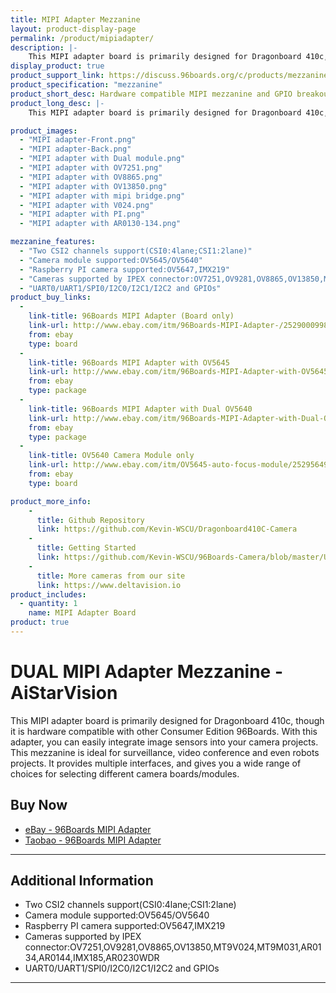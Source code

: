 ```yaml
---
title: MIPI Adapter Mezzanine
layout: product-display-page
permalink: /product/mipiadapter/
description: |-
    This MIPI adapter board is primarily designed for Dragonboard 410c, though it is hardware compatible with other Consumer Edition 96Boards. With this adapter, you can easily integrate image sensors into your camera projects. This mezzanine is ideal for surveillance, video conference and even robots projects. It provides multiple interfaces, and gives you a wide range of choices for selecting different camera boards/modules.
display_product: true
product_support_link: https://discuss.96boards.org/c/products/mezzanine
product_specification: "mezzanine"
product_short_desc: Hardware compatible MIPI mezzanine and GPIO breakout for 96Boards
product_long_desc: |-
    This MIPI adapter board is primarily designed for Dragonboard 410c, though it is hardware compatible with other Consumer Edition 96Boards. With this adapter, you can easily  integrate image sensors into your camera projects. This mezzanine is ideal for surveillance, video conference and even robots projects. It provides multiple interfaces, and gives you a wide range of choices for selecting different camera boards/modules.

product_images:
  - "MIPI adapter-Front.png"
  - "MIPI adapter-Back.png"
  - "MIPI adapter with Dual module.png"
  - "MIPI adapter with OV7251.png"
  - "MIPI adapter with OV8865.png"
  - "MIPI adapter with OV13850.png"
  - "MIPI adapter with mipi bridge.png"
  - "MIPI adapter with V024.png"
  - "MIPI adapter with PI.png"
  - "MIPI adapter with AR0130-134.png"

mezzanine_features:
  - "Two CSI2 channels support(CSI0:4lane;CSI1:2lane)"
  - "Camera module supported:OV5645/OV5640"
  - "Raspberry PI camera supported:OV5647,IMX219"
  - "Cameras supported by IPEX connector:OV7251,OV9281,OV8865,OV13850,MT9V024,MT9M031,AR0134,AR0144,IMX185,AR0230WDR"
  - "UART0/UART1/SPI0/I2C0/I2C1/I2C2 and GPIOs"
product_buy_links:
  -
    link-title: 96Boards MIPI Adapter (Board only)
    link-url: http://www.ebay.com/itm/96Boards-MIPI-Adapter-/252900099832?hash=item3ae20546f8:g:w1MAAOSw03lY5Aaf
    from: ebay
    type: board
  -
    link-title: 96Boards MIPI Adapter with OV5645
    link-url: http://www.ebay.com/itm/96Boards-MIPI-Adapter-with-OV5645-auto-focus-module-/252956476095?hash=item3ae56182bf:g:8z4AAOSwA29Y30WD
    from: ebay
    type: package
  -
    link-title: 96Boards MIPI Adapter with Dual OV5640
    link-url: http://www.ebay.com/itm/96Boards-MIPI-Adapter-with-Dual-OV5640-/252928072406?hash=item3ae3b01ad6:g:O7kAAOSwTM5Y4frc
    from: ebay
    type: package
  -
    link-title: OV5640 Camera Module only
    link-url: http://www.ebay.com/itm/OV5645-auto-focus-module/252956491650
    from: ebay
    type: board

product_more_info:
    -
      title: Github Repository
      link: https://github.com/Kevin-WSCU/Dragonboard410C-Camera
    -
      title: Getting Started
      link: https://github.com/Kevin-WSCU/96Boards-Camera/blob/master/UserGuide_V2.0/AISTARVISION-MIPI-Adapter%20V2.0-UserGuide.docx.pdf
    -
      title: More cameras from our site
      link: https://www.deltavision.io
product_includes:
  - quantity: 1
    name: MIPI Adapter Board
product: true
---
```

# DUAL MIPI Adapter Mezzanine - AiStarVision

This MIPI adapter board is primarily designed for Dragonboard 410c, though it is hardware compatible with other Consumer Edition 96Boards. With this adapter, you can easily  integrate image sensors into your camera projects. This mezzanine is ideal for
surveillance, video conference and even robots projects. It provides multiple interfaces, and gives you a wide range of choices for selecting different camera boards/modules.

## Buy Now

- [eBay - 96Boards MIPI Adapter ](https://www.ebay.com/sch/aiwills-8/m.html?item=253133569033&rt=nc&_trksid=p2047675.l2562)
- [Taobao - 96Boards MIPI Adapter ](https://shop197360562.taobao.com/index.htm?spm=2013.1.w5002-18109524163.6.19891d77HGPQJ7)

***

## Additional Information

- Two CSI2 channels support(CSI0:4lane;CSI1:2lane)
- Camera module supported:OV5645/OV5640
- Raspberry PI camera supported:OV5647,IMX219
- Cameras supported by IPEX connector:OV7251,OV9281,OV8865,OV13850,MT9V024,MT9M031,AR0134,AR0144,IMX185,AR0230WDR
- UART0/UART1/SPI0/I2C0/I2C1/I2C2 and GPIOs

***

